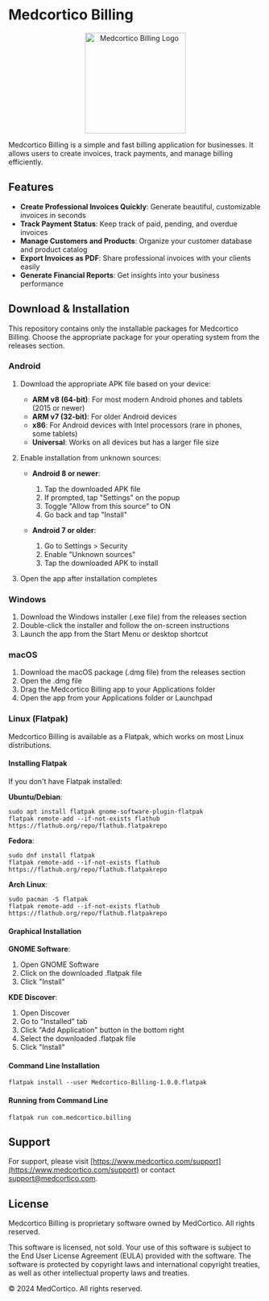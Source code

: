 # Medcortico Billing

<p align="center">
  <img src="assets/icons/MedcorticoBilling.png" alt="Medcortico Billing Logo" width="200"/>
</p>

Medcortico Billing is a simple and fast billing application for businesses. It allows users to create invoices, track payments, and manage billing efficiently.

## Features

- **Create Professional Invoices Quickly**: Generate beautiful, customizable invoices in seconds
- **Track Payment Status**: Keep track of paid, pending, and overdue invoices
- **Manage Customers and Products**: Organize your customer database and product catalog
- **Export Invoices as PDF**: Share professional invoices with your clients easily
- **Generate Financial Reports**: Get insights into your business performance

## Download & Installation

This repository contains only the installable packages for Medcortico Billing. Choose the appropriate package for your operating system from the releases section.

### Android

1. Download the appropriate APK file based on your device:
   - **ARM v8 (64-bit)**: For most modern Android phones and tablets (2015 or newer)
   - **ARM v7 (32-bit)**: For older Android devices
   - **x86**: For Android devices with Intel processors (rare in phones, some tablets)
   - **Universal**: Works on all devices but has a larger file size

2. Enable installation from unknown sources:
   - **Android 8 or newer**:
     1. Tap the downloaded APK file
     2. If prompted, tap "Settings" on the popup
     3. Toggle "Allow from this source" to ON
     4. Go back and tap "Install"
   
   - **Android 7 or older**:
     1. Go to Settings > Security
     2. Enable "Unknown sources"
     3. Tap the downloaded APK to install

3. Open the app after installation completes


### Windows

1. Download the Windows installer (.exe file) from the releases section
2. Double-click the installer and follow the on-screen instructions
3. Launch the app from the Start Menu or desktop shortcut

### macOS

1. Download the macOS package (.dmg file) from the releases section
2. Open the .dmg file
3. Drag the Medcortico Billing app to your Applications folder
4. Open the app from your Applications folder or Launchpad

### Linux (Flatpak)

Medcortico Billing is available as a Flatpak, which works on most Linux distributions.

#### Installing Flatpak

If you don't have Flatpak installed:

**Ubuntu/Debian**:
```
sudo apt install flatpak gnome-software-plugin-flatpak
flatpak remote-add --if-not-exists flathub https://flathub.org/repo/flathub.flatpakrepo
```

**Fedora**:
```
sudo dnf install flatpak
flatpak remote-add --if-not-exists flathub https://flathub.org/repo/flathub.flatpakrepo
```

**Arch Linux**:
```
sudo pacman -S flatpak
flatpak remote-add --if-not-exists flathub https://flathub.org/repo/flathub.flatpakrepo
```

#### Graphical Installation

**GNOME Software**:
1. Open GNOME Software
2. Click on the downloaded .flatpak file
3. Click "Install"

**KDE Discover**:
1. Open Discover
2. Go to "Installed" tab
3. Click "Add Application" button in the bottom right
4. Select the downloaded .flatpak file
5. Click "Install"

#### Command Line Installation

```
flatpak install --user Medcortico-Billing-1.0.0.flatpak
```

#### Running from Command Line

```
flatpak run com.medcortico.billing
```

## Support

For support, please visit [https://www.medcortico.com/support](https://www.medcortico.com/support) or contact support@medcortico.com.

## License

Medcortico Billing is proprietary software owned by MedCortico. All rights reserved.

This software is licensed, not sold. Your use of this software is subject to the End User License Agreement (EULA) provided with the software. The software is protected by copyright laws and international copyright treaties, as well as other intellectual property laws and treaties.

© 2024 MedCortico. All rights reserved.
